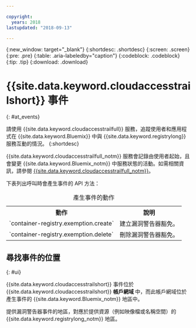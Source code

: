 ```yaml
---

copyright:
  years: 2018
lastupdated: "2018-09-13"

---
```


{:new_window: target="_blank"}
{:shortdesc: .shortdesc}
{:screen: .screen}
{:pre: .pre}
{:table: .aria-labeledby="caption"}
{:codeblock: .codeblock}
{:tip: .tip}
{:download: .download}


# {{site.data.keyword.cloudaccesstrailshort}} 事件  
{: #at_events}

請使用 {{site.data.keyword.cloudaccesstrailfull}} 服務，追蹤使用者和應用程式在 {{site.data.keyword.Bluemix}} 中與 {{site.data.keyword.registrylong}} 服務互動的情況。
{:shortdesc}

{{site.data.keyword.cloudaccesstrailfull_notm}} 服務會記錄由使用者起始，且會變更 {{site.data.keyword.Bluemix_notm}} 中服務狀態的活動。如需相關資訊，請參閱 [{{site.data.keyword.cloudaccesstrailfull_notm}}](/docs/services/cloud-activity-tracker/index.html#getting-started-with-cla)。 

下表列出呼叫時會產生事件的 API 方法：

<table>
  <caption>產生事件的動作</caption>
  <tr>
    <th>動作</th>
	  <th>說明</th>
  </tr>
  <tr>
    <td>`container-registry.exemption.create`</td>
	  <td>建立漏洞警告器豁免。</td>
  </tr>
  <tr>
    <td>`container-registry.exemption.delete`</td>
	  <td>刪除漏洞警告器豁免。</td>
  </tr>
 </table>



## 尋找事件的位置
{: #ui}

{{site.data.keyword.cloudaccesstrailshort}} 事件位於 {{site.data.keyword.cloudaccesstrailshort}} **帳戶網域** 中，而此帳戶網域位於產生事件的 {{site.data.keyword.Bluemix_notm}} 地區中。

提供漏洞警告器事件的地區，對應於提供資源（例如映像檔或名稱空間）的 {{site.data.keyword.registrylong_notm}} 地區。






